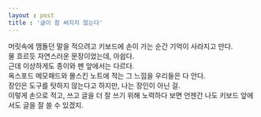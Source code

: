 ```yaml
---
layout : post
title : '글이 참 써지지 않는다'
---
```


머릿속에 맴돌던 말을 적으려고 키보드에 손이 가는 순간 기억이 사라지고 만다.  
물 흐르듯 자연스러운 문장이었는데, 아쉽다.  
근데 이상하게도 종이와 펜 앞에서는 다르다.  
옥스포드 메모패드와 몰스킨 노트에 적는 그 느낌을 우리들은 다 안다.  
장인은 도구를 탓하지 않는다고 하지만, 나는 장인이 아닌 걸.  
이렇게 손으로 적고, 쓰고 글을 더 잘 쓰기 위해 노력하다 보면 언젠간 나도 키보드 앞에서도 글을 잘 쓸 수 있겠지.
